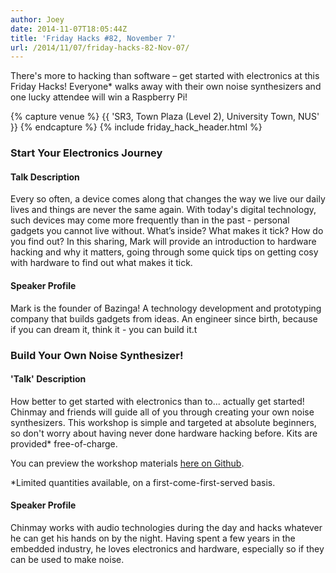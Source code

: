 ```yaml
---
author: Joey
date: 2014-11-07T18:05:44Z
title: 'Friday Hacks #82, November 7'
url: /2014/11/07/friday-hacks-82-Nov-07/
---
```


There's more to hacking than software – get started with electronics at this Friday Hacks! Everyone* walks away with their own noise synthesizers and one lucky attendee will win a Raspberry Pi!

{% capture venue %}
    {{ 'SR3, Town Plaza (Level 2), University Town, NUS' }}
{% endcapture %}
{% include friday_hack_header.html %}

### Start Your Electronics Journey

#### Talk Description
Every so often, a device comes along that changes the way we live our daily lives and things are never the same again. With today's digital technology, such devices may come more frequently than in the past - personal gadgets you cannot live without. What’s inside? What makes it tick? How do you find out? In this sharing, Mark will provide an introduction to hardware hacking and why it matters, going through some quick tips on getting cosy with hardware to find out what makes it tick.

#### Speaker Profile
Mark is the founder of Bazinga! A technology development and prototyping company that builds gadgets from ideas. An engineer since birth, because if you can dream it, think it - you can build it.t

### Build Your Own Noise Synthesizer!

#### 'Talk' Description
How better to get started with electronics than to... actually get started! Chinmay and friends will guide all of you through creating your own noise synthesizers. This workshop is simple and targeted at absolute beginners, so don't worry about having never done hardware hacking before. Kits are provided* free-of-charge.

You can preview the workshop materials <a href="https://github.com/notthetup/squaresynth-workshop/">here on Github</a>.

*Limited quantities available, on a first-come-first-served basis.

#### Speaker Profile
Chinmay works with audio technologies during the day and hacks whatever he can get his hands on by the night. Having spent a few years in the embedded industry, he loves electronics and hardware, especially so if they can be used to make noise.